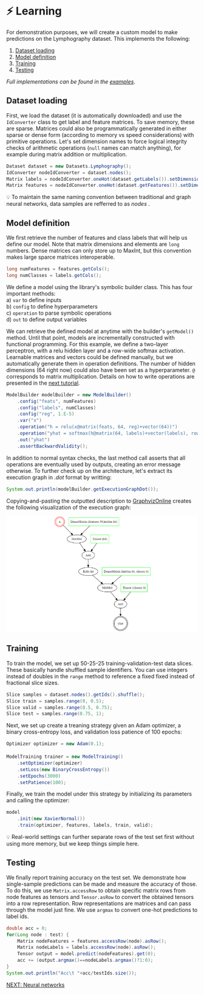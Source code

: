 # :zap: Learning

For demonstration purposes, we will create a custom model to make predictions 
on the Lymphography dataset. This implements the following:

1. [Dataset loading](#dataset-loading)
2. [Model definition](#model-definition)
3. [Training](#training)
4. [Testing](#testing)

*Full implementations can be found in the [examples](../JGNN/src/examples/tutorial/Learning.java).*

## Dataset loading
First, we load the dataset (it is automatically downloaded) and use the `IdConverter` class
to get label and feature matrices. To save memory, these are sparse. 
Matrices could also be programmatically generated in either sparse or dense form (according 
to memory vs speed considerations) with primitive operations.
Let's set dimension names to force logical integrity checks of arithmetic operations
(`null` names can match anything), for example during matrix addition or multiplication.

```java
Dataset dataset = new Datasets.Lymphography();
IdConverter nodeIdConverter = dataset.nodes();
Matrix labels = nodeIdConverter.oneHot(dataset.getLabels()).setDimensionName("samples", "classes");
Matrix features = nodeIdConverter.oneHot(dataset.getFeatures()).setDimensionName("samples", "features");
```

:bulb: To maintain the same naming convention between traditional and graph neural networks, 
data samples are refferred to as *nodes* .

## Model definition
We first retrieve the number of features and class labels that will help us define our model. Note 
that matrix dimensions and elements are `long` numbers. Dense matrices can only
store up to MaxInt, but this convention makes large sparce matrices interoperable.

```java
long numFeatures = features.getCols();
long numClasses = labels.getCols();
```

We define a model using the library's symbolic builder class. This
has four important methods: 
<br>a) `var` to define inputs
<br>b) `config` to define hyperparameters
<br>c) `operation` to parse symbolic operations
<br>d) `out` to define output variables

We can retrieve the defined model at anytime with the builder's `getModel()` method. 
Until that point, models are incrementally constructed with functional programming.
For this example, we define a two-layer perceptron, with a relu hidden layer and 
a row-wide softmax activation. Learnable matrices and vectors could be defined manually,
but we automatically generate them in operation definitions. The number of
hidden dimensions (64 right now) could also have been set as a hyperparameter. 
`@` corresponds to matrix multiplication. Details on how to write operations
are presented in the [next tutorial](NN.md). 

```java
ModelBuilder modelBuilder = new ModelBuilder()
	.config("feats", numFeatures)
	.config("labels", numClasses)
	.config("reg", 1.E-5)
	.var("x")
	.operation("h = relu(x@matrix(feats, 64, reg)+vector(64))")
	.operation("yhat = softmax(h@matrix(64, labels)+vector(labels), row)")
	.out("yhat")
	.assertBackwardValidity();
```

In addition to normal syntax checks, the last method call asserts that all operations
are eventually used by outputs, creating an error message otherwise. 
To further check up on the architecture, let's extract its execution graph in *.dot* format
by writting:

```java
System.out.println(modelBuilder.getExecutionGraphDot());
```

Copying-and-pasting the outputted description to [GraphvizOnline](https://dreampuf.github.io/GraphvizOnline/) creates the following visualization
of the execution graph:

![Example execution graph](graphviz.png)

## Training
To train the model, we set up 50-25-25 training-validation-test data slices.
These basically handle shuffled sample identifiers. You can use integers instead of
doubles in the `range` method to reference a fixed fixed instead of fractional slice sizes.

```java
Slice samples = dataset.nodes().getIds().shuffle();
Slice train = samples.range(0, 0.5);
Slice valid = samples.range(0.5, 0.75);
Slice test = samples.range(0.75, 1);
```

Next, we set up create a treaning strategy given an Adam optimizer, 
a binary cross-entropy loss, and validation loss patience of 100 epochs:


```java
Optimizer optimizer = new Adam(0.1);

ModelTraining trainer = new ModelTraining()
	.setOptimizer(optimizer)
	.setLoss(new BinaryCrossEntropy())
	.setEpochs(3000)
	.setPatience(100);
```

Finally, we train the model under this strategy by initializing its parameters 
and calling the optimizer:

```java
model
	.init(new XavierNormal())
	.train(optimizer, features, labels, train, valid);
```

:bulb: Real-world settings can further separate rows of the test set first without using 
more memory, but we keep things simple here.


## Testing
We finally report training accuracy on the test set. We demonstrate how single-sample predictions can be
made and measure the accuracy of those. To do this, we use `Matrix.accessRow` to obtain specific matrix rows from node features as tensors and `Tensor.asRow` to convert the obtained tensors into a row representation. Row representations are matrices and can pass through the model just fine. 
We use `argmax` to convert one-hot predictions to label ids.

```java
double acc = 0;
for(Long node : test) {
	Matrix nodeFeatures = features.accessRow(node).asRow();
	Matrix nodeLabels = labels.accessRow(node).asRow();
	Tensor output = model.predict(nodeFeatures).get(0);
	acc += (output.argmax()==nodeLabels.argmax()?1:0);
}
System.out.println("Acc\t "+acc/testIds.size());
```

[NEXT: Neural networks](NN.md)